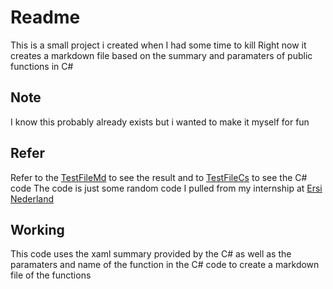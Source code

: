 # Readme
This is a small project i created when I had some time to kill
Right now it creates a markdown file based on the summary and paramaters of public functions in C#

## Note
I know this probably already exists but i wanted to make it myself for fun

## Refer
Refer to the [TestFileMd](TestFile.md) to see the result and to [TestFileCs](TestFile.cs) to see the C# code
The code is just some random code I pulled from my internship at [Ersi Nederland](https://www.esri.nl/nl-nl/home)

## Working
This code uses the xaml summary provided by the C# as well as the paramaters and name of the function in the C# code to create a markdown file of the functions
